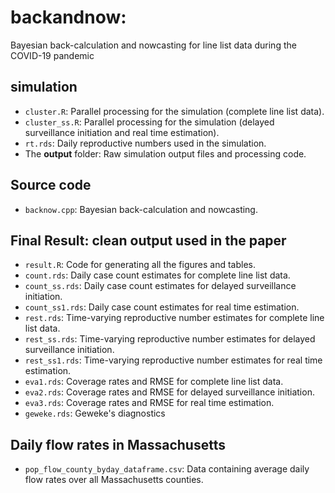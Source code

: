 # backandnow: 
Bayesian back-calculation and nowcasting for line list data during the COVID-19 pandemic

## simulation
- `cluster.R`: Parallel processing for the simulation (complete line list data). 
- `cluster_ss.R`: Parallel processing for the simulation (delayed surveillance initiation and real time estimation).
- `rt.rds`: Daily reproductive numbers used in the simulation.
- The **output** folder: Raw simulation output files and processing code. 

## Source code
- `backnow.cpp`: Bayesian back-calculation and nowcasting. 

## Final Result: clean output used in the paper
- `result.R`: Code for generating all the figures and tables.
- `count.rds`: Daily case count estimates for complete line list data.
- `count_ss.rds`: Daily case count estimates for delayed surveillance initiation.
- `count_ss1.rds`: Daily case count estimates for real time estimation.
- `rest.rds`: Time-varying reproductive number estimates for complete line list data.
- `rest_ss.rds`: Time-varying reproductive number estimates for delayed surveillance initiation.
- `rest_ss1.rds`: Time-varying reproductive number estimates for real time estimation.
- `eva1.rds`: Coverage rates and RMSE for complete line list data.
- `eva2.rds`: Coverage rates and RMSE for delayed surveillance initiation.
- `eva3.rds`: Coverage rates and RMSE for real time estimation.
- `geweke.rds`: Geweke's diagnostics 

## Daily flow rates in Massachusetts
- `pop_flow_county_byday_dataframe.csv`: Data containing average daily flow rates over all Massachusetts counties. 

